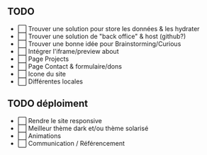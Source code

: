 ## TODO

- ⬜ Trouver une solution pour store les données & les hydrater
- ⬜ Trouver une solution de "back office" & host (github?)
- ⬜ Trouver une bonne idée pour Brainstorming/Curious
- ⬜ Intégrer l'iframe/preview about
- ⬜ Page Projects
- ⬜ Page Contact & formulaire/dons
- ⬜ Icone du site
- ⬜ Différentes locales



## TODO  déploiment

- ⬜ Rendre le site responsive
- ⬜ Meilleur thème dark et/ou thème solarisé
- ⬜ Animations
- ⬜ Communication / Référencement